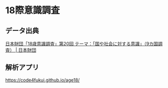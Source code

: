 ﻿# 18際意識調査

## データ出典

[日本財団「18歳意識調査」第20回 テーマ：「国や社会に対する意識」（9カ国調査） | 日本財団](https://www.nippon-foundation.or.jp/who/news/pr/2019/20191130-38555.html)

## 解析アプリ

https://code4fukui.github.io/age18/
